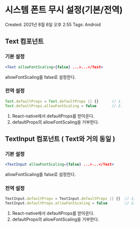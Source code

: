 # 시스템 폰트 무시 설정(기본/전역)

Created: 2021년 8월 6일 오후 2:55
Tags: Android

## Text 컴포넌트

### 기본 설정

```jsx
<Text allowFontScaling={false} ...>...</Text>
```

allowFontScaling를 false로 설정한다.

### 전역 설정

```jsx
Text.defaultProps = Text.defaultProps || {}      // 1.
Text.defaultProps.allowFontScaling = false       // 2.
```

1. React-native에서 defaultProps를 받아온다.
2. defaultProps의 allowFontScaling을 거부한다.

## TextInput 컴포넌트 ( Text와 거의 동일 )

### 기본 설정

```jsx
<TextInput allowFontScaling={false} ...>...</Text>
```

allowFontScaling를 false로 설정한다.

### 전역 설정

```jsx
TextInput.defaultProps = TextInput.defaultProps || {}  // 1.
TextInput.defaultProps.allowFontScaling = false        // 2.
```

1. React-native에서 defaultProps를 받아온다.
2. defaultProps의 allowFontScaling을 거부한다.